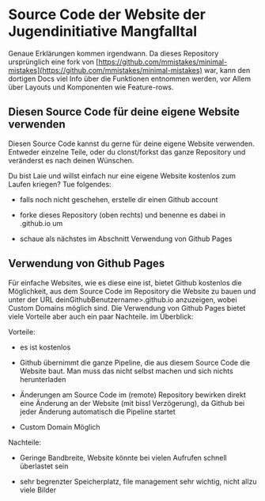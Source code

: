 ---
---
# Source Code der Website der Jugendinitiative Mangfalltal

Genaue Erklärungen kommen irgendwann. Da dieses Repository ursprünglich eine fork von [https://github.com/mmistakes/minimal-mistakes](https://github.com/mmistakes/minimal-mistakes) war, kann den dortigen Docs viel Info über die Funktionen entnommen werden, vor Allem über Layouts und Komponenten wie Feature-rows.

## Diesen Source Code für deine eigene Website verwenden

Diesen Source Code kannst du gerne für deine eigene Website verwenden. Entweder einzelne Teile, oder du clonst/forkst das ganze Repository und veränderst es nach deinen Wünschen.

Du bist Laie und willst einfach nur eine eigene Website kostenlos zum Laufen kriegen? Tue folgendes:

*   falls noch nicht geschehen, erstelle dir einen Github account
    
*   forke dieses Repository (oben rechts) und benenne es dabei in <deinGithubBenutzername>.github.io um
    
*   schaue als nächstes im Abschnitt Verwendung von Github Pages
    

## Verwendung von Github Pages

Für einfache Websites, wie es diese eine ist, bietet Github kostenlos die Möglichkeit, aus dem Source Code im Repository die Website zu bauen und unter der URL deinGithubBenutzername>.github.io anzuzeigen, wobei Custom Domains möglich sind. Die Verwendung von Github Pages bietet viele Vorteile aber auch ein paar Nachteile. im Überblick:

Vorteile:

*   es ist kostenlos
    
*   Github übernimmt die ganze Pipeline, die aus diesem Source Code die Website baut. Man muss das nicht selbst machen und sich nichts herunterladen
    
*   Änderungen am Source Code im (remote) Repository bewirken direkt eine Änderung an der Website (mit bissl Verzögerung), da Github bei jeder Änderung automatisch die Pipeline startet
    
*   Custom Domain Möglich
    

Nachteile:

*   Geringe Bandbreite, Website könnte bei vielen Aufrufen schnell überlastet sein
    
*   sehr begrenzter Speicherplatz, file management sehr wichtig, nicht allzu viele Bilder